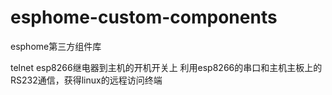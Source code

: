 # esphome-custom-components
esphome第三方组件库

telnet
  esp8266继电器到主机的开机开关上
  利用esp8266的串口和主机主板上的RS232通信，获得linux的远程访问终端

